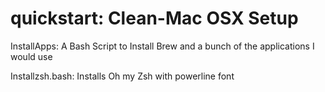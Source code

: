 # quickstart: Clean-Mac OSX Setup

InstallApps: A Bash Script to Install Brew and a bunch of the applications I would use 

Installzsh.bash: Installs Oh my Zsh with powerline font 

#  
